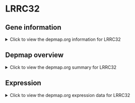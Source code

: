 <h1>LRRC32</h1>

<h2>Gene information</h2>
<details>
  <summary>Click to view the depmap.org information for LRRC32</summary>
  <p><a href="https://depmap.org/portal/gene/LRRC32?tab=about" target="_BLANK">Open page in a new tab...</a></p>
  <iframe src="https://depmap.org/portal/gene/LRRC32?tab=about" style="border:none;width:100%;height:800px"></iframe>
</details>

<h2>Depmap overview</h2>
<details>
  <summary>Click to view the depmap.org summary for LRRC32</summary>
  <p><a href="https://depmap.org/portal/gene/LRRC32?tab=overview" target="_BLANK">Open page in a new tab...</a></p>
  <iframe src="https://depmap.org/portal/gene/LRRC32?tab=overview" style="border:none;width:100%;height:800px"></iframe>
</details>

<h2>Expression</h2>
<details>
  <summary>Click to view the depmap.org expression data for LRRC32</summary>
  <p><a href="https://depmap.org/portal/gene/LRRC32?tab=characterization" target="_BLANK">Open page in a new tab...</a></p>
  <iframe src="https://depmap.org/portal/gene/LRRC32?tab=characterization" style="border:none;width:100%;height:800px"></iframe>
</details>


<!--
<h2>Reactome Pathway diagram</h2>
<details>
  <summary>Click to view the Reactome pathway for LRRC32</summary>
  <p><a href="PURL" target="_BLANK">Open page in a new tab...</a></p>
  PNAME
</details>
-->


